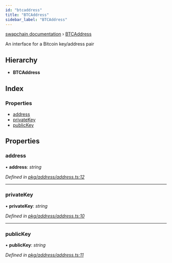 ```yaml
---
id: "btcaddress"
title: "BTCAddress"
sidebar_label: "BTCAddress"
---
```


[swapchain documentation](../globals.md) › [BTCAddress](btcaddress.md)

An interface for a Bitcoin key/address pair

## Hierarchy

- **BTCAddress**

## Index

### Properties

- [address](btcaddress.md#address)
- [privateKey](btcaddress.md#privatekey)
- [publicKey](btcaddress.md#publickey)

## Properties

### address

• **address**: _string_

_Defined in [pkg/address/address.ts:12](https://github.com/chronark/swapchain/blob/9502eb6/src/pkg/address/address.ts#L12)_

---

### privateKey

• **privateKey**: _string_

_Defined in [pkg/address/address.ts:10](https://github.com/chronark/swapchain/blob/9502eb6/src/pkg/address/address.ts#L10)_

---

### publicKey

• **publicKey**: _string_

_Defined in [pkg/address/address.ts:11](https://github.com/chronark/swapchain/blob/9502eb6/src/pkg/address/address.ts#L11)_
